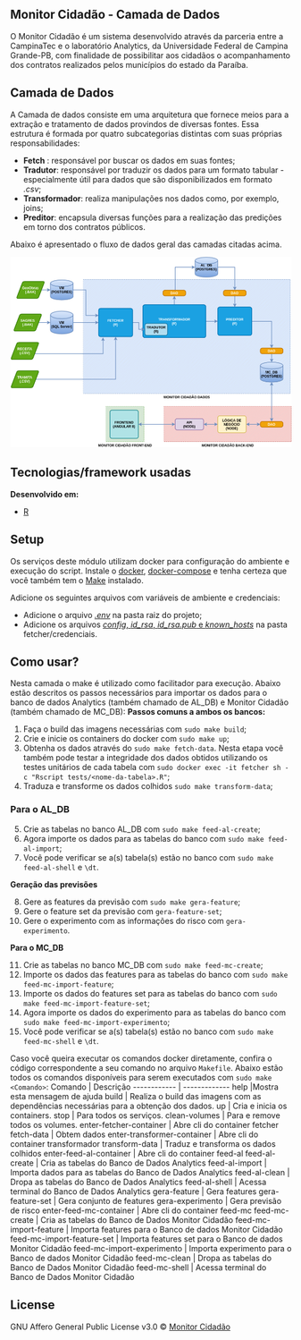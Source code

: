 
## Monitor Cidadão - Camada de Dados
O Monitor Cidadão é um sistema desenvolvido através da parceria entre a CampinaTec e o laboratório Analytics, da Universidade Federal de Campina Grande-PB, com finalidade de possibilitar aos cidadãos o acompanhamento dos contratos realizados pelos municípios do estado da Paraíba. 

## Camada de Dados

A Camada de dados consiste em uma arquitetura que fornece meios para a extração e tratamento de dados provindos de diversas fontes. Essa estrutura é formada por quatro subcategorias distintas com suas próprias responsabilidades:

* **Fetch** : responsável por buscar os dados em suas fontes;
* **Tradutor**:  responsável por traduzir os dados para um formato tabular - especialmente útil para dados que são disponibilizados em formato *.csv*;
* **Transformador**: realiza manipulações nos dados como, por exemplo, joins;
* **Preditor**: encapsula diversas funções para a realização das predições em torno dos contratos públicos.

Abaixo é apresentado o fluxo de dados geral das camadas citadas acima.

![Fluxo de dados](https://github.com/analytics-ufcg/monitor-cidadao/blob/dev/img/data-pipeline.png?raw=true)


## Tecnologias/framework usadas

<b>Desenvolvido em: </b>
- [R](https://www.r-project.org/)

## Setup
Os serviços deste módulo utilizam docker para configuração do ambiente e execução do script. Instale o  [docker](https://docs.docker.com/install/), [docker-compose](https://docs.docker.com/compose/install/) e tenha certeza que você também tem o  [Make](https://www.gnu.org/software/make/)  instalado.

Adicione os seguintes arquivos com variáveis de ambiente e credenciais:

 - Adicione o arquivo [*.env*](https://doc-08-6s-docs.googleusercontent.com/docs/securesc/qph2akfo04c7b0qviq0omfmbqectvj9r/90pf21leaqv39j5e5hjskd5tf70b2ekb/1593364725000/02066499184667500127/02066499184667500127/1cnKe1G0nO0SukbyHM06iVZ0t1CcPv0H1?e=download&authuser=0&nonce=v1c2japd9r2tu&user=02066499184667500127&hash=kddfpumuv1enicl51mbg80p5a7f5fdj0) na pasta raiz do projeto;
 - Adicione os arquivos [*config*, *id_rsa*, *id_rsa.pub* e *known_hosts*](https://drive.google.com/drive/u/0/folders/1QgxQlKgNCvGtUrFAXSl-mm0S3z2GZ2XV) na pasta fetcher/credenciais.


## Como usar?
Nesta camada o make é utilizado como facilitador para execução. Abaixo estão descritos os passos necessários para importar os dados para o banco de dados Analytics (também chamado de AL_DB) e Monitor Cidadão (também chamado de MC_DB):
<b> Passos comuns a ambos os bancos:</b>
 1. Faça o build das imagens necessárias com `sudo make build`;
 2. Crie e inicie os containers do docker com `sudo make up`;
 3. Obtenha os dados através do `sudo make fetch-data`. Nesta etapa você também pode testar a integridade dos dados obtidos utilizando os testes unitários de cada tabela com `sudo docker exec -it fetcher sh -c "Rscript tests/<nome-da-tabela>.R"`;
 4. Traduza e transforme os dados colhidos `sudo make transform-data`;

 ### Para o AL_DB 

 5. Crie as tabelas no banco AL_DB com `sudo make feed-al-create`;
 6. Agora importe os dados para as tabelas do banco com `sudo make feed-al-import`;
 7. Você pode verificar se a(s) tabela(s) estão no banco com `sudo make feed-al-shell` e `\dt`.

<b>Geração das previsões </b>

 8. Gere as features da previsão com `sudo make gera-feature`;
 9. Gere o feature set da previsão com `gera-feature-set`;
 10. Gere o experimento com as informações do risco com `gera-experimento`.

<b> Para o MC_DB </b>

 11. Crie as tabelas no banco MC_DB com `sudo make feed-mc-create`;
 12. Importe os dados das features para as tabelas do banco com `sudo make feed-mc-import-feature`;
 13. Importe os dados do features set para as tabelas do banco com `sudo make feed-mc-import-feature-set`;
 14. Agora importe os dados do experimento para as tabelas do banco com `sudo make feed-mc-import-experimento`;
 15. Você pode verificar se a(s) tabela(s) estão no banco com `sudo make feed-mc-shell` e `\dt`.


Caso você queira executar os comandos docker diretamente, confira o código correspondente a seu comando no arquivo  `Makefile`. Abaixo estão todos os comandos disponíveis para serem executados com `sudo make <Comando>`:
Comando | Descrição
------------ | -------------
help |Mostra esta mensagem de ajuda
build | Realiza o build das imagens com as dependências necessárias para a obtenção dos dados.
up  | Cria e inicia os containers.
stop | Para todos os serviços.
clean-volumes | Para e remove todos os volumes.
enter-fetcher-container  | Abre cli do container fetcher
fetch-data | Obtem dados
enter-transformer-container | Abre cli do container transformador
transform-data | Traduz e transforma os dados colhidos
enter-feed-al-container | Abre cli do container feed-al
feed-al-create | Cria as tabelas do Banco de Dados Analytics
feed-al-import | Importa dados para as tabelas do Banco de Dados Analytics
feed-al-clean | Dropa as tabelas do Banco de Dados Analytics
feed-al-shell | Acessa terminal do Banco de Dados Analytics
gera-feature | Gera features
gera-feature-set | Gera conjunto de features
gera-experimento | Gera previsão de risco
enter-feed-mc-container | Abre cli do container feed-mc
feed-mc-create | Cria as tabelas do Banco de Dados Monitor Cidadão
feed-mc-import-feature | Importa features para o Banco de dados Monitor Cidadão
feed-mc-import-feature-set | Importa features set para o Banco de dados Monitor Cidadão
feed-mc-import-experimento | Importa experimento para o Banco de dados Monitor Cidadão
feed-mc-clean | Dropa as tabelas do Banco de Dados Monitor Cidadão
feed-mc-shell | Acessa terminal do Banco de Dados Monitor Cidadão

## License

GNU Affero General Public License v3.0 © [Monitor Cidadão]()
